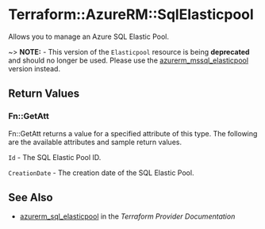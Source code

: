 # Terraform::AzureRM::SqlElasticpool

Allows you to manage an Azure SQL Elastic Pool.

~> **NOTE:** -  This version of the `Elasticpool` resource is being **deprecated** and should no longer be used. Please use the [azurerm_mssql_elasticpool](./mssql_elasticpool.html) version instead.

## Return Values

### Fn::GetAtt

Fn::GetAtt returns a value for a specified attribute of this type. The following are the available attributes and sample return values.

`Id` - The SQL Elastic Pool ID.

`CreationDate` - The creation date of the SQL Elastic Pool.

## See Also

* [azurerm_sql_elasticpool](https://www.terraform.io/docs/providers/azurerm/r/sql_elasticpool.html) in the _Terraform Provider Documentation_